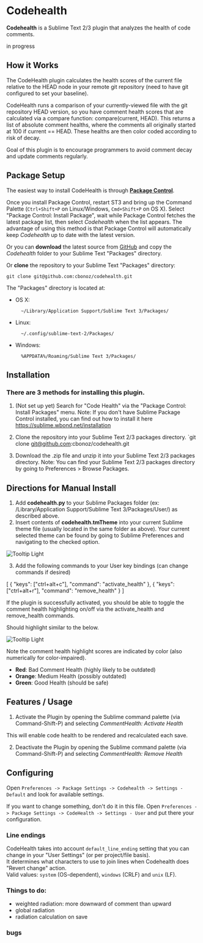 Codehealth
=========

**Codehealth** is a Sublime Text 2/3 plugin that analyzes the health of code comments.

in progress

How it Works
------------

The CodeHealth plugin calculates the health scores of the current file relative to the HEAD node in your remote git repository (need to have git configured to set your baseline).

CodeHealth runs a comparison of your currently-viewed file with the git repository HEAD version, so you have comment health scores that are calculated via a compare function: compare(current, HEAD). This returns a list of absolute comment healths, where the comments all originally started at 100 if current == HEAD. These healths are then color coded according to risk of decay.

Goal of this plugin is to encourage programmers to avoid comment decay and update comments regularly.

Package Setup
-------------

The easiest way to install CodeHealth is through **[Package Control](http://wbond.net/sublime\_packages/package\_control)**.

Once you install Package Control, restart ST3 and bring up the Command Palette (`Ctrl+Shift+P` on Linux/Windows, `Cmd+Shift+P` on OS X). Select "Package Control: Install Package", wait while Package Control fetches the latest package list, then select *Codehealth* when the list appears. The advantage of using this method is that Package Control will automatically keep *Codehealth* up to date with the latest version.

Or you can **download** the latest source from [GitHub](https://github.com/cbonoz/codehealth) and copy the *Codehealth* folder to your Sublime Text "Packages" directory.

Or **clone** the repository to your Sublime Text "Packages" directory:

    git clone git@github.com:cbonoz/codehealth.git


The "Packages" directory is located at:

* OS X:

        ~/Library/Application Support/Sublime Text 3/Packages/

* Linux:

        ~/.config/sublime-text-2/Packages/

* Windows:

        %APPDATA%/Roaming/Sublime Text 3/Packages/

<!-- Please, make sure your VCS (version control system) binaries is in the PATH (**especially if you are on Windows**).

To do that on Windows, open `Control Panel -> System -> Advanced system settings -> Environment variables -> System Variables`, find PATH, click "Edit" and append `;C:\path\to\VCS\binaries` for every VCS you will use (or make sure it's already there). -->

Installation
------------

### There are 3 methods for installing this plugin.

1. (Not set up yet) Search for "Code Health" via the "Package Control: Install Packages" menu. Note: If you don't have Sublime Package Control installed, you can find out how to install it here https://sublime.wbond.net/installation

2. Clone the repository into your Sublime Text 2/3 packages directory. `git clone git@github.com:cbonoz/codehealth.git

3. Download the .zip file and unzip it into your Sublime Text 2/3 packages directory. Note: You can find your Sublime Text 2/3 packages directory by going to Preferences > Browse Packages.

Directions for Manual Install
-----------------------------

1. Add **codehealth.py** to your Sublime Packages folder (ex: /Library/Application Support/Sublime Text 3/Packages/User/) as described above.
2. Insert contents of **codehealth.tmTheme** into your current Sublime theme file (usually located in the same folder as above). Your current selected theme can be found by going to Sublime Preferences and navigating to the checked option.

![Tooltip Light](http://s32.postimg.org/r33r55w3p/Screen_Shot_2016_05_19_at_10_22_33_PM.png)

3. Add the following commands to your User key bindings (can change commands if desired)

[
    { "keys": ["ctrl+alt+c"], "command": "activate_health" },
    { "keys": ["ctrl+alt+r"], "command": "remove_health" }
]


If the plugin is successfully activated, you should be able to toggle the comment health highlighting on/off via the activate_health and remove_health commands.

Should highlight similar to the below.

![Tooltip Light](http://s32.postimg.org/ywmfqyrb9/Screen_Shot_2016_05_19_at_10_12_35_PM.png)

Note the comment health highlight scores are indicated by color (also numerically for color-impaired). 

* **Red**: Bad Comment Health (highly likely to be outdated)
* **Orange**: Medium Health (possibly outdated)
* **Green**: Good Health (should be safe)

Features / Usage
----------------

1. Activate the Plugin by opening the Sublime command palette (via Command-Shift-P) and selecting *CommentHealth: Activate Health*

This will enable code health to be rendered and recalculated each save.

2. Deactivate the Plugin by opening the Sublime command palette (via Command-Shift-P) and selecting *CommentHealth: Remove Health*

Configuring
-----------

Open `Preferences -> Package Settings -> Codehealth -> Settings - Default` and look for available settings.

If you want to change something, don't do it in this file. Open `Preferences -> Package Settings -> CodeHealth -> Settings - User` and put there your configuration.

<!-- 
You can configure is a type of icon (dot, circle or bookmark) and path for your VCS binaries (or leave them as is, if you have them in your PATH). It's also possible to set priority for VCS used (when you have more than one simultaneously) by reordering their definitions.

If some sacred punishment has been bestowed upon you, and you have no other choice but to use OS, where console has non-UTF8 encoding, you can set console_encoding parameter to the name of your beloved encoding. This parameter is specifically designed for Windows XP users, who have their git repositories in folders with cyrillic path. Since russian XP uses CP1251 as default encoding (including console), VCS diff commands will be encoded appropriately, when using this parameter.
ifferencing mechanism that may be specified for use in the user's runtime configuration.
 -->
### Line endings
CodeHealth takes into account `default_line_ending` setting that you can change in your "User Settings" (or per project/file basis).  
It determines what characters to use to join lines when Codehealth does "Revert change" action.  
Valid values: `system` (OS-dependent), `windows` (CRLF) and `unix` (LF).

### Things to do:
* weighted radiation: more downward of comment than upward
* global radiation
* radiation calculation on save

### bugs
<!-- moving commment downwards affects  -->


